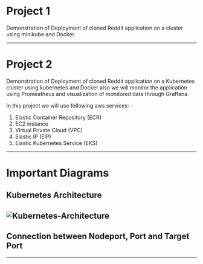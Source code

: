 # Project 1

Demonstration of Deployment of cloned Reddit application on a cluster using minikube and Docker.

---------------
# Project 2

Demonstration of Deployment of cloned Reddit application on a Kubernetes cluster using kubernetes and Docker also we will monitor the application using Promeatheus and visualization of monitored data through Graffana.
<br>

In this project we will use following aws services: - <br>
1. Elastic Container Repository (ECR) <br>
2. EC2 instance
3. Virtual Private Cloud (VPC) <br>
4. Elastic IP (EIP) <br>
5. Elastic Kubernetes Service (EKS) <br>

------------------
# Important Diagrams

## Kubernetes Architecture

![Kubernetes-Architecture](https://user-images.githubusercontent.com/102405310/235336458-84b0fe94-42bb-4285-a45f-0ef86b0223e5.png)
<br>
-----------------
## Connection between Nodeport, Port and Target Port
-----------------
 
